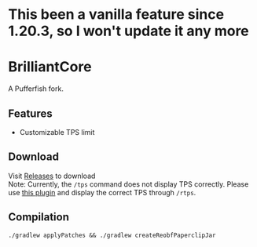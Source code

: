 # This been a vanilla feature since 1.20.3, so I won't update it any more 
# BrilliantCore
A Pufferfish fork.
## Features
- Customizable TPS limit
## Download
Visit [Releases](https://github.com/MagicTeaMC/BrilliantCore/releases) to download  
Note: Currently, the `/tps` command does not display TPS correctly. Please use [this plugin](https://cdn.discordapp.com/attachments/998413870483918970/1132301506553577562/TPSDisplay-1.0.1-SNAPSHOT.jar) and display the correct TPS through `/rtps`.
## Compilation
```
./gradlew applyPatches && ./gradlew createReobfPaperclipJar
```
